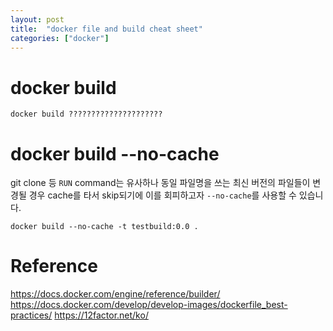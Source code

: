 ```yaml
---
layout: post
title:  "docker file and build cheat sheet" 
categories: ["docker"]
---
```


# docker build

```
docker build ?????????????????????
```

# docker build --no-cache
git clone 등 `RUN` command는 유사하나 동일 파일명을 쓰는 최신 버전의 파일들이 변경될 경우 cache를 타서 skip되기에 이를 회피하고자 `--no-cache`를 사용할 수 있습니다.
```
docker build --no-cache -t testbuild:0.0 . 
```



# Reference

https://docs.docker.com/engine/reference/builder/
https://docs.docker.com/develop/develop-images/dockerfile_best-practices/
https://12factor.net/ko/


